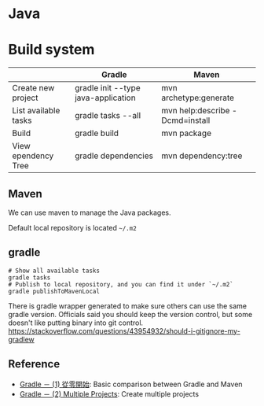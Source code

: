 # Java


# Build system

| | Gradle | Maven |
| - | - | - |
| Create new project | gradle init --type java-application | mvn archetype:generate |
| List available tasks | gradle tasks --all | mvn help:describe -Dcmd=install |
| Build | gradle build | mvn package |
| View ependency Tree | gradle dependencies | mvn dependency:tree |


## Maven

We can use maven to manage the Java packages.

Default local repository is located `~/.m2`

## gradle

```shell
# Show all available tasks
gradle tasks
# Publish to local repository, and you can find it under `~/.m2`
gradle publishToMavenLocal
```

There is gradle wrapper generated to make sure others can use the same gradle version.
Officials said you should keep the version control, but some doesn't like putting binary into git control.
https://stackoverflow.com/questions/43954932/should-i-gitignore-my-gradlew

## Reference

* [Gradle － (1) 從零開始](https://blog.elliot.tw/?p=427): Basic comparison between Gradle and Maven
* [Gradle － (2) Multiple Projects](https://blog.elliot.tw/?p=429): Create multiple projects 
